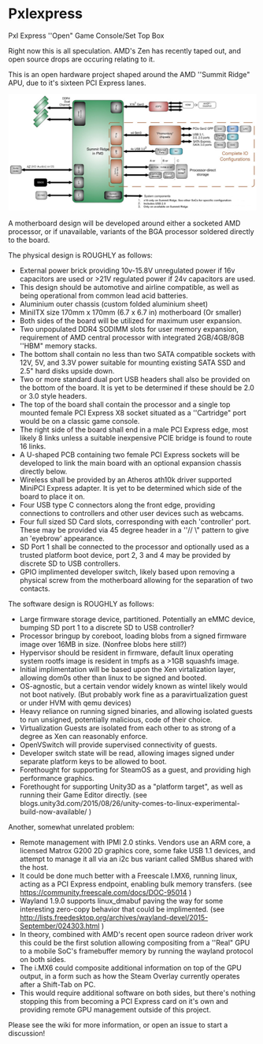 # PxIexpress
PxI Express ''Open" Game Console/Set Top Box

Right now this is all speculation. AMD's Zen has recently taped out, and open source drops are occuring relating to it.

This is an open hardware project shaped around the AMD ''Summit Ridge" APU, due to it's sixteen PCI Express lanes.

![SummitRidge](https://raw.githubusercontent.com/kamilion/PxIexpress/master/images/amd_summit_ridge_features_capabilities.jpg)

A motherboard design will be developed around either a socketed AMD processor, or if unavailable, variants of the BGA processor soldered directly to the board.

The physical design is ROUGHLY as follows:
* External power brick providing 10v-15.8V unregulated power if 16v capacitors are used or >21V regulated power if 24v capacitors are used.
* This design should be automotive and airline compatible, as well as being operational from common lead acid batteries.
* Aluminium outer chassis (custom folded aluminium sheet)
* MiniITX size 170mm x 170mm (6.7 x 6.7 in) motherboard (Or smaller)
* Both sides of the board will be utilized for maximum user expansion.
* Two unpopulated DDR4 SODIMM slots for user memory expansion, requirement of AMD central processor with integrated 2GB/4GB/8GB ''HBM" memory stacks.
* The bottom shall contain no less than two SATA compatible sockets with 12V, 5V, and 3.3V power suitable for mounting existing SATA SSD and 2.5" hard disks upside down.
* Two or more standard dual port USB headers shall also be provided on the bottom of the board. It is yet to be determined if these should be 2.0 or 3.0 style headers.
* The top of the board shall contain the processor and a single top mounted female PCI Express X8 socket situated as a ''Cartridge" port would be on a classic game console.
* The right side of the board shall end in a male PCI Express edge, most likely 8 links unless a suitable inexpensive PCIE bridge is found to route 16 links.
* A U-shaped PCB containing two female PCI Express sockets will be developed to link the main board with an optional expansion chassis directly below.
* Wireless shall be provided by an Atheros ath10k driver supported MiniPCI Express adapter. It is yet to be determined which side of the board to place it on.
* Four USB type C connectors along the front edge, providing connections to controllers and other user devices such as webcams.
* Four full sized SD Card slots, corresponding with each 'controller' port. These may be provided via 45 degree header in a ''// \\" pattern to give an 'eyebrow' appearance.
* SD Port 1 shall be connected to the processor and optionally used as a trusted platform boot device, port 2, 3 and 4 may be provided by discrete SD to USB controllers.
* GPIO implimented developer switch, likely based upon removing a physical screw from the motherboard allowing for the separation of two contacts.

The software design is ROUGHLY as follows:
* Large firmware storage device, partitioned. Potentially an eMMC device, bumping SD port 1 to a discrete SD to USB controller?
* Processor bringup by coreboot, loading blobs from a signed firmware image over 16MB in size. (Nonfree blobs here still?)
* Hypervisor should be resident in firmware, default linux operating system rootfs image is resident in tmpfs as a >1GB squashfs image.
* Initial implimentation will be based upon the Xen virtalization layer, allowing dom0s other than linux to be signed and booted.
* OS-agnostic, but a certain vendor widely known as wintel likely would not boot natively. (But probably work fine as a paravirtualization guest or under HVM with qemu devices)
* Heavy reliance on running signed binaries, and allowing isolated guests to run unsigned, potentially malicious, code of their choice.
* Virtualization Guests are isolated from each other to as strong of a degree as Xen can reasonably enforce.
* OpenVSwitch will provide supervised connectivity of guests.
* Developer switch state will be read, allowing images signed under separate platform keys to be allowed to boot.
* Forethought for supporting for SteamOS as a guest, and providing high performance graphics.
* Forethought for supporting Unity3D as a "platform target", as well as running their Game Editor directly. (see blogs.unity3d.com/2015/08/26/unity-comes-to-linux-experimental-build-now-available/ )

Another, somewhat unrelated problem:
* Remote management with IPMI 2.0 stinks. Vendors use an ARM core, a licensed Matrox G200 2D graphics core, some fake USB 1.1 devices, and attempt to manage it all via an i2c bus variant called SMBus shared with the host.
* It could be done much better with a Freescale I.MX6, running linux, acting as a PCI Express endpoint, enabling bulk memory transfers. (see https://community.freescale.com/docs/DOC-95014 )
* Wayland 1.9.0 supports linux_dmabuf paving the way for some interesting zero-copy behavior that could be implimented. (see http://lists.freedesktop.org/archives/wayland-devel/2015-September/024303.html )
* In theory, combined with AMD's recent open source radeon driver work this could be the first solution allowing compositing from a ''Real" GPU to a mobile SoC's framebuffer memory by running the wayland protocol on both sides.
* The i.MX6 could composite additional information on top of the GPU output, in a form such as how the Steam Overlay currently operates after a Shift-Tab on PC.
* This would require additional software on both sides, but there's nothing stopping this from becoming a PCI Express card on it's own and providing remote GPU management outside of this project.

Please see the wiki for more information, or open an issue to start a discussion!
